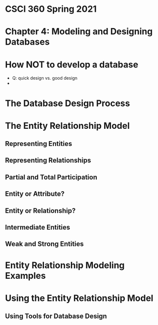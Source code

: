 # CSCI 360 Spring 2021
# Chapter 4: Modeling and Designing Databases
# How NOT to develop a database
+ Q: quick design vs. good design
+ 
# The Database Design Process
# The Entity Relationship Model
## Representing Entities
## Representing Relationships
## Partial and Total Participation
## Entity or Attribute?
## Entity or Relationship?
## Intermediate Entities
## Weak and Strong Entities
# Entity Relationship Modeling Examples
# Using the Entity Relationship Model
## Using Tools for Database Design
